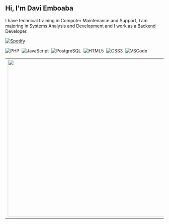 ## Hi, I'm Davi Emboaba 

I have technical training in Computer Maintenance and Support, I am majoring in Systems Analysis and Development and I work as a Backend Developer.

[![Spotify](https://spotify-daviemboaba.vercel.app/api/spotify)](https://open.spotify.com/user/o172hvfe3w593x75nzdwnnkm4?si=3t2EzIT-QdSyzIU6iOKi1Q)

![PHP](https://img.shields.io/badge/-PHP-369?style=flat&logoColor=fff&logo=php)&nbsp;
![JavaScript](https://img.shields.io/badge/-JavaScript-FEAE32?style=flat&logoColor=fff&logo=JavaScript)&nbsp;
![PostgreSQL](https://img.shields.io/badge/-PostgreSQL-336791?style=flat&logoColor=fff&logo=postgresql)&nbsp;
![HTML5](https://img.shields.io/badge/-HTML-dd4b25?style=flat&logoColor=fff&logo=HTML5)&nbsp;
![CSS3](https://img.shields.io/badge/-CSS-00aaeb?style=flat&logoColor=fff&logo=CSS3)&nbsp;
![VSCode](https://img.shields.io/badge/-VSCode-0176b8?style=flat&logoColorfff=&logo=visual-studio-code)&nbsp;
  
<table width="100%" align="center"> 
  <tr>
    <td width="50%">
      <img width="500px" align="center" src="https://github-readme-stats-daviemboaba.vercel.app/api?username=daviemboaba&bg_color=2c2c32&show_icons=true&text_color=fff&cache_seconds=1800"/>
    </td>
    <td width="50%">
      <img width="500px" align="center" src="https://github-readme-stats-daviemboaba.vercel.app/api/top-langs/?username=daviemboaba&layout=compact&bg_color=2c2c32&text_color=fff"/>
    </td>
</table>
